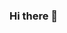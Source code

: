 ### Hi there 👋

<!--
**shohruh0402/shohruh0402** is a ✨ _special_ ✨ repository because its `README.md` (this file) appears on your GitHub profile.

Here are some ideas to get you started:

- 🌱 I’m currently learning Flutter, Dart...
- 💬 Ask me about Dart, Bloc, Provider, Hive
- ⚡️ Fun fact I think I am funny

